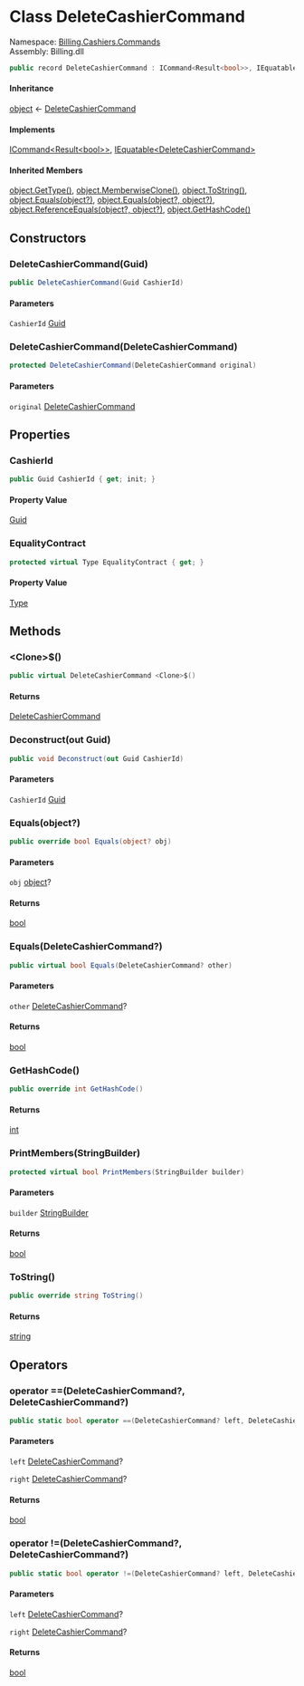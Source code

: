 # <a id="Billing_Cashiers_Commands_DeleteCashierCommand"></a> Class DeleteCashierCommand

Namespace: [Billing.Cashiers.Commands](Billing.Cashiers.Commands.md)  
Assembly: Billing.dll  

```csharp
public record DeleteCashierCommand : ICommand<Result<bool>>, IEquatable<DeleteCashierCommand>
```

#### Inheritance

[object](https://learn.microsoft.com/dotnet/api/system.object) ← 
[DeleteCashierCommand](Billing.Cashiers.Commands.DeleteCashierCommand.md)

#### Implements

[ICommand<Result<bool\>\>](https://github.com/vgmello/momentum\-sample/blob/0b2e226d00660d6f2b9ea7a033ba4926f0678942/libs/Operations/src/Operations.Extensions.Abstractions/Messaging/ICommand.cs), 
[IEquatable<DeleteCashierCommand\>](https://learn.microsoft.com/dotnet/api/system.iequatable\-1)

#### Inherited Members

[object.GetType\(\)](https://learn.microsoft.com/dotnet/api/system.object.gettype), 
[object.MemberwiseClone\(\)](https://learn.microsoft.com/dotnet/api/system.object.memberwiseclone), 
[object.ToString\(\)](https://learn.microsoft.com/dotnet/api/system.object.tostring), 
[object.Equals\(object?\)](https://learn.microsoft.com/dotnet/api/system.object.equals\#system\-object\-equals\(system\-object\)), 
[object.Equals\(object?, object?\)](https://learn.microsoft.com/dotnet/api/system.object.equals\#system\-object\-equals\(system\-object\-system\-object\)), 
[object.ReferenceEquals\(object?, object?\)](https://learn.microsoft.com/dotnet/api/system.object.referenceequals), 
[object.GetHashCode\(\)](https://learn.microsoft.com/dotnet/api/system.object.gethashcode)

## Constructors

### <a id="Billing_Cashiers_Commands_DeleteCashierCommand__ctor_System_Guid_"></a> DeleteCashierCommand\(Guid\)

```csharp
public DeleteCashierCommand(Guid CashierId)
```

#### Parameters

`CashierId` [Guid](https://learn.microsoft.com/dotnet/api/system.guid)

### <a id="Billing_Cashiers_Commands_DeleteCashierCommand__ctor_Billing_Cashiers_Commands_DeleteCashierCommand_"></a> DeleteCashierCommand\(DeleteCashierCommand\)

```csharp
protected DeleteCashierCommand(DeleteCashierCommand original)
```

#### Parameters

`original` [DeleteCashierCommand](Billing.Cashiers.Commands.DeleteCashierCommand.md)

## Properties

### <a id="Billing_Cashiers_Commands_DeleteCashierCommand_CashierId"></a> CashierId

```csharp
public Guid CashierId { get; init; }
```

#### Property Value

 [Guid](https://learn.microsoft.com/dotnet/api/system.guid)

### <a id="Billing_Cashiers_Commands_DeleteCashierCommand_EqualityContract"></a> EqualityContract

```csharp
protected virtual Type EqualityContract { get; }
```

#### Property Value

 [Type](https://learn.microsoft.com/dotnet/api/system.type)

## Methods

### <a id="Billing_Cashiers_Commands_DeleteCashierCommand__Clone__"></a> <Clone\>$\(\)

```csharp
public virtual DeleteCashierCommand <Clone>$()
```

#### Returns

 [DeleteCashierCommand](Billing.Cashiers.Commands.DeleteCashierCommand.md)

### <a id="Billing_Cashiers_Commands_DeleteCashierCommand_Deconstruct_System_Guid__"></a> Deconstruct\(out Guid\)

```csharp
public void Deconstruct(out Guid CashierId)
```

#### Parameters

`CashierId` [Guid](https://learn.microsoft.com/dotnet/api/system.guid)

### <a id="Billing_Cashiers_Commands_DeleteCashierCommand_Equals_System_Object_"></a> Equals\(object?\)

```csharp
public override bool Equals(object? obj)
```

#### Parameters

`obj` [object](https://learn.microsoft.com/dotnet/api/system.object)?

#### Returns

 [bool](https://learn.microsoft.com/dotnet/api/system.boolean)

### <a id="Billing_Cashiers_Commands_DeleteCashierCommand_Equals_Billing_Cashiers_Commands_DeleteCashierCommand_"></a> Equals\(DeleteCashierCommand?\)

```csharp
public virtual bool Equals(DeleteCashierCommand? other)
```

#### Parameters

`other` [DeleteCashierCommand](Billing.Cashiers.Commands.DeleteCashierCommand.md)?

#### Returns

 [bool](https://learn.microsoft.com/dotnet/api/system.boolean)

### <a id="Billing_Cashiers_Commands_DeleteCashierCommand_GetHashCode"></a> GetHashCode\(\)

```csharp
public override int GetHashCode()
```

#### Returns

 [int](https://learn.microsoft.com/dotnet/api/system.int32)

### <a id="Billing_Cashiers_Commands_DeleteCashierCommand_PrintMembers_System_Text_StringBuilder_"></a> PrintMembers\(StringBuilder\)

```csharp
protected virtual bool PrintMembers(StringBuilder builder)
```

#### Parameters

`builder` [StringBuilder](https://learn.microsoft.com/dotnet/api/system.text.stringbuilder)

#### Returns

 [bool](https://learn.microsoft.com/dotnet/api/system.boolean)

### <a id="Billing_Cashiers_Commands_DeleteCashierCommand_ToString"></a> ToString\(\)

```csharp
public override string ToString()
```

#### Returns

 [string](https://learn.microsoft.com/dotnet/api/system.string)

## Operators

### <a id="Billing_Cashiers_Commands_DeleteCashierCommand_op_Equality_Billing_Cashiers_Commands_DeleteCashierCommand_Billing_Cashiers_Commands_DeleteCashierCommand_"></a> operator ==\(DeleteCashierCommand?, DeleteCashierCommand?\)

```csharp
public static bool operator ==(DeleteCashierCommand? left, DeleteCashierCommand? right)
```

#### Parameters

`left` [DeleteCashierCommand](Billing.Cashiers.Commands.DeleteCashierCommand.md)?

`right` [DeleteCashierCommand](Billing.Cashiers.Commands.DeleteCashierCommand.md)?

#### Returns

 [bool](https://learn.microsoft.com/dotnet/api/system.boolean)

### <a id="Billing_Cashiers_Commands_DeleteCashierCommand_op_Inequality_Billing_Cashiers_Commands_DeleteCashierCommand_Billing_Cashiers_Commands_DeleteCashierCommand_"></a> operator \!=\(DeleteCashierCommand?, DeleteCashierCommand?\)

```csharp
public static bool operator !=(DeleteCashierCommand? left, DeleteCashierCommand? right)
```

#### Parameters

`left` [DeleteCashierCommand](Billing.Cashiers.Commands.DeleteCashierCommand.md)?

`right` [DeleteCashierCommand](Billing.Cashiers.Commands.DeleteCashierCommand.md)?

#### Returns

 [bool](https://learn.microsoft.com/dotnet/api/system.boolean)

